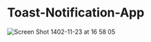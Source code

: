 # Toast-Notification-App

![Screen Shot 1402-11-23 at 16 58 05](https://github.com/HKJ91/Toast-Notification-App/assets/74920157/ea795975-bbc2-4c40-906e-8115b0471639)
